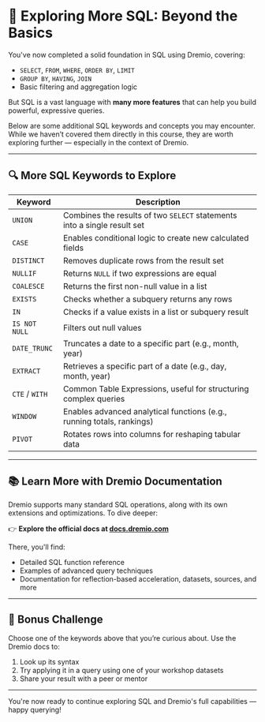 # 🧭 Exploring More SQL: Beyond the Basics

You've now completed a solid foundation in SQL using Dremio, covering:

- `SELECT`, `FROM`, `WHERE`, `ORDER BY`, `LIMIT`
- `GROUP BY`, `HAVING`, `JOIN`
- Basic filtering and aggregation logic

But SQL is a vast language with **many more features** that can help you build powerful, expressive queries.

Below are some additional SQL keywords and concepts you may encounter. While we haven’t covered them directly in this course, they are worth exploring further — especially in the context of Dremio.

---

## 🔍 More SQL Keywords to Explore

| Keyword        | Description                                                                 |
|----------------|-----------------------------------------------------------------------------|
| `UNION`        | Combines the results of two `SELECT` statements into a single result set     |
| `CASE`         | Enables conditional logic to create new calculated fields                   |
| `DISTINCT`     | Removes duplicate rows from the result set                                  |
| `NULLIF`       | Returns `NULL` if two expressions are equal                                 |
| `COALESCE`     | Returns the first non-null value in a list                                  |
| `EXISTS`       | Checks whether a subquery returns any rows                                  |
| `IN`           | Checks if a value exists in a list or subquery result                       |
| `IS NOT NULL`  | Filters out null values                                                     |
| `DATE_TRUNC`   | Truncates a date to a specific part (e.g., month, year)                     |
| `EXTRACT`      | Retrieves a specific part of a date (e.g., day, month, year)                |
| `CTE` / `WITH` | Common Table Expressions, useful for structuring complex queries             |
| `WINDOW`       | Enables advanced analytical functions (e.g., running totals, rankings)       |
| `PIVOT`        | Rotates rows into columns for reshaping tabular data                        |

---

## 📚 Learn More with Dremio Documentation

Dremio supports many standard SQL operations, along with its own extensions and optimizations. To dive deeper:

👉 **Explore the official docs at [docs.dremio.com](https://docs.dremio.com)**

There, you'll find:
- Detailed SQL function reference
- Examples of advanced query techniques
- Documentation for reflection-based acceleration, datasets, sources, and more

---

## 🧪 Bonus Challenge

Choose one of the keywords above that you’re curious about. Use the Dremio docs to:
1. Look up its syntax
2. Try applying it in a query using one of your workshop datasets
3. Share your result with a peer or mentor

---

You're now ready to continue exploring SQL and Dremio's full capabilities — happy querying!
